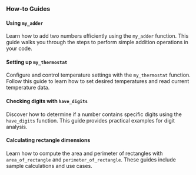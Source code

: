 ### **How-to Guides**

#### Using `my_adder`
Learn how to add two numbers efficiently using the `my_adder` function. This guide walks you through the steps to perform simple addition operations in your code.

#### Setting up `my_thermostat`
Configure and control temperature settings with the `my_thermostat` function. Follow this guide to learn how to set desired temperatures and read current temperature data.

#### Checking digits with `have_digits`
Discover how to determine if a number contains specific digits using the `have_digits` function. This guide provides practical examples for digit analysis.

#### Calculating rectangle dimensions
Learn how to compute the area and perimeter of rectangles with `area_of_rectangle` and `perimeter_of_rectangle`. These guides include sample calculations and use cases.
